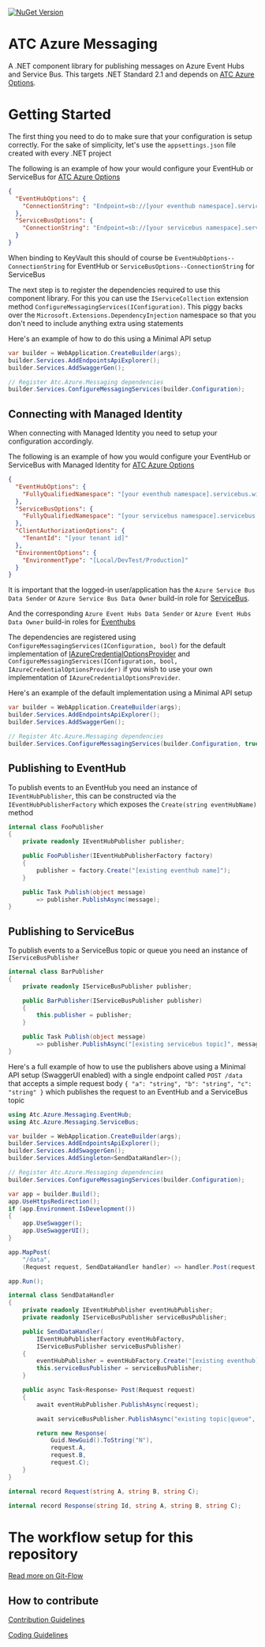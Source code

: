 [![NuGet Version](https://img.shields.io/nuget/v/atc.azure.messaging.svg?logo=nuget&style=for-the-badge)](https://www.nuget.org/packages/Atc.Azure.Messaging)


# ATC Azure Messaging

A .NET component library for publishing messages on Azure Event Hubs and Service Bus. This targets .NET Standard 2.1 and depends on [ATC Azure Options](https://github.com/atc-net/atc-azure-options).

# Getting Started

The first thing you need to do to make sure that your configuration is setup correctly. For the sake of simplicity, let's use the `appsettings.json` file created with every .NET project

The following is an example of how your would configure your EventHub or ServiceBus for [ATC Azure Options](https://github.com/atc-net/atc-azure-options)

```json
{  
  "EventHubOptions": {
    "ConnectionString": "Endpoint=sb://[your eventhub namespace].servicebus.windows.net/;SharedAccessKeyName=[eventhub name];SharedAccessKey=[sas key]"    
  },
  "ServiceBusOptions": {
    "ConnectionString": "Endpoint=sb://[your servicebus namespace].servicebus.windows.net/;SharedAccessKeyName=[topic|queue name];SharedAccessKey=[sas key]"
  }
}
```

When binding to KeyVault this should of course be `EventHubOptions--ConnectionString` for EventHub or `ServiceBusOptions--ConnectionString` for ServiceBus

The next step is to register the dependencies required to use this component library. For this you can use the `IServiceCollection` extension method `ConfigureMessagingServices(IConfiguration)`. This piggy backs over the `Microsoft.Extensions.DependencyInjection` namespace so that you don't need to include anything extra using statements

Here's an example of how to do this using a Minimal API setup

```csharp
var builder = WebApplication.CreateBuilder(args);
builder.Services.AddEndpointsApiExplorer();
builder.Services.AddSwaggerGen();

// Register Atc.Azure.Messaging dependencies
builder.Services.ConfigureMessagingServices(builder.Configuration);
```

## Connecting with Managed Identity

When connecting with Managed Identity you need to setup your configuration accordingly.

The following is an example of how you would configure your EventHub or ServiceBus with Managed Identity for [ATC Azure Options](https://github.com/atc-net/atc-azure-options)

```json
{  
  "EventHubOptions": {
    "FullyQualifiedNamespace": "[your eventhub namespace].servicebus.windows.net"
  },
  "ServiceBusOptions": {
    "FullyQualifiedNamespace": "[your servicebus namespace].servicebus.windows.net"
  },
  "ClientAuthorizationOptions": {
    "TenantId": "[your tenant id]"
  },
  "EnvironmentOptions": {
    "EnvironmentType": "[Local/DevTest/Production]"
  }
}
```

It is important that the logged-in user/application has the `Azure Service Bus Data Sender` or `Azure Service Bus Data Owner` build-in role for [ServiceBus](https://learn.microsoft.com/en-us/azure/service-bus-messaging/service-bus-managed-service-identity#azure-built-in-roles-for-azure-service-bus).

And the corresponding `Azure Event Hubs Data Sender` or `Azure Event Hubs Data Owner` build-in roles for [Eventhubs](https://learn.microsoft.com/en-us/azure/event-hubs/authenticate-application#built-in-roles-for-azure-event-hubs)

The dependencies are registered using `ConfigureMessagingServices(IConfiguration, bool)` for the default implementation of [IAzureCredentialOptionsProvider](https://github.com/atc-net/atc-azure-options/blob/main/src/Atc.Azure.Options/Providers/AzureCredentialOptionsProvider.cs) and `ConfigureMessagingServices(IConfiguration, bool, IAzureCredentialOptionsProvider)` if you wish to use your own implementation of `IAzureCredentialOptionsProvider`.

Here's an example of the default implementation using a Minimal API setup

```csharp
var builder = WebApplication.CreateBuilder(args);
builder.Services.AddEndpointsApiExplorer();
builder.Services.AddSwaggerGen();

// Register Atc.Azure.Messaging dependencies
builder.Services.ConfigureMessagingServices(builder.Configuration, true);
```

## Publishing to EventHub

To publish events to an EventHub you need an instance of `IEventHubPublisher`, this can be constructed via the `IEventHubPublisherFactory` which exposes the `Create(string eventHubName)` method

```csharp
internal class FooPublisher 
{
    private readonly IEventHubPublisher publisher;

    public FooPublisher(IEventHubPublisherFactory factory)
    {
        publisher = factory.Create("[existing eventhub name]");
    }

    public Task Publish(object message)
        => publisher.PublishAsync(message);
}
```

## Publishing to ServiceBus

To publish events to a ServiceBus topic or queue you need an instance of `IServiceBusPublisher`

```csharp
internal class BarPublisher 
{
    private readonly IServiceBusPublisher publisher;

    public BarPublisher(IServiceBusPublisher publisher)
    {
        this.publisher = publisher;
    }

    public Task Publish(object message)
        => publisher.PublishAsync("[existing servicebus topic]", message);
}
```

Here's a full example of how to use the publishers above using a Minimal API setup (SwaggerUI enabled) with a single endpoint called `POST /data` that accepts a simple request body `{ "a": "string", "b": "string", "c": "string" }` which publishes the request to an EventHub and a ServiceBus topic

```csharp
using Atc.Azure.Messaging.EventHub;
using Atc.Azure.Messaging.ServiceBus;

var builder = WebApplication.CreateBuilder(args);
builder.Services.AddEndpointsApiExplorer();
builder.Services.AddSwaggerGen();
builder.Services.AddSingleton<SendDataHandler>();

// Register Atc.Azure.Messaging dependencies
builder.Services.ConfigureMessagingServices(builder.Configuration);

var app = builder.Build();
app.UseHttpsRedirection();
if (app.Environment.IsDevelopment())
{
    app.UseSwagger();
    app.UseSwaggerUI();
}

app.MapPost(
    "/data",
    (Request request, SendDataHandler handler) => handler.Post(request));

app.Run();

internal class SendDataHandler
{
    private readonly IEventHubPublisher eventHubPublisher;
    private readonly IServiceBusPublisher serviceBusPublisher;

    public SendDataHandler(
        IEventHubPublisherFactory eventHubFactory,
        IServiceBusPublisher serviceBusPublisher)
    {
        eventHubPublisher = eventHubFactory.Create("[existing eventhub]");
        this.serviceBusPublisher = serviceBusPublisher;
    }

    public async Task<Response> Post(Request request)
    {
        await eventHubPublisher.PublishAsync(request);

        await serviceBusPublisher.PublishAsync("existing topic|queue", request);

        return new Response(
            Guid.NewGuid().ToString("N"),
            request.A,
            request.B,
            request.C);
    }
}

internal record Request(string A, string B, string C);

internal record Response(string Id, string A, string B, string C);
```


# The workflow setup for this repository
[Read more on Git-Flow](https://github.com/atc-net/atc/tree/master/docs/GitFlow.md)

## How to contribute

[Contribution Guidelines](https://atc-net.github.io/introduction/about-atc#how-to-contribute)

[Coding Guidelines](https://atc-net.github.io/introduction/about-atc#coding-guidelines)
